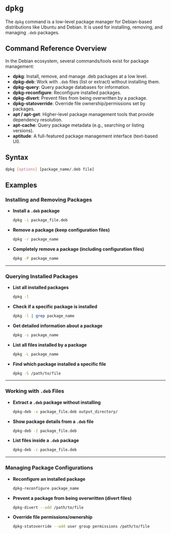 # `dpkg`  
The `dpkg` command is a low-level package manager for Debian-based distributions like Ubuntu and Debian. It is used for installing, removing, and managing `.deb` packages.  


## Command Reference Overview

  In the Debian ecosystem, several commands/tools exist for package management:
  
  - **dpkg**: Install, remove, and manage .deb packages at a low level.  
  - **dpkg-deb**: Work with `.deb` files (list or extract) without installing them.  
  - **dpkg-query**: Query package databases for information.  
  - **dpkg-reconfigure**: Reconfigure installed packages.  
  - **dpkg-divert**: Prevent files from being overwritten by a package.  
  - **dpkg-statoverride**: Override file ownership/permissions set by packages.  
  - **apt / apt-get**: Higher-level package management tools that provide dependency resolution.  
  - **apt-cache**: Query package metadata (e.g., searching or listing versions).  
  - **aptitude**: A full-featured package management interface (text-based UI).
  
## **Syntax**  
```bash
dpkg [options] [package_name/.deb file]
```


## **Examples**  

### **Installing and Removing Packages**  

- **Install a `.deb` package**  
  ```bash
  dpkg -i package_file.deb
  ```

- **Remove a package (keep configuration files)**  
  ```bash
  dpkg -r package_name
  ```

- **Completely remove a package (including configuration files)**  
  ```bash
  dpkg -P package_name
  ```

---

### **Querying Installed Packages**  

- **List all installed packages**  
  ```bash
  dpkg -l
  ```

- **Check if a specific package is installed**  
  ```bash
  dpkg -l | grep package_name
  ```

- **Get detailed information about a package**  
  ```bash
  dpkg -s package_name
  ```

- **List all files installed by a package**  
  ```bash
  dpkg -L package_name
  ```

- **Find which package installed a specific file**  
  ```bash
  dpkg -S /path/to/file
  ```

---

### **Working with `.deb` Files**  

- **Extract a `.deb` package without installing**  
  ```bash
  dpkg-deb -x package_file.deb output_directory/
  ```

- **Show package details from a `.deb` file**  
  ```bash
  dpkg-deb -I package_file.deb
  ```

- **List files inside a `.deb` package**  
  ```bash
  dpkg-deb -c package_file.deb
  ```

---

### **Managing Package Configurations**  

- **Reconfigure an installed package**  
  ```bash
  dpkg-reconfigure package_name
  ```

- **Prevent a package from being overwritten (divert files)**  
  ```bash
  dpkg-divert --add /path/to/file
  ```

- **Override file permissions/ownership**  
  ```bash
  dpkg-statoverride --add user group permissions /path/to/file
  ```